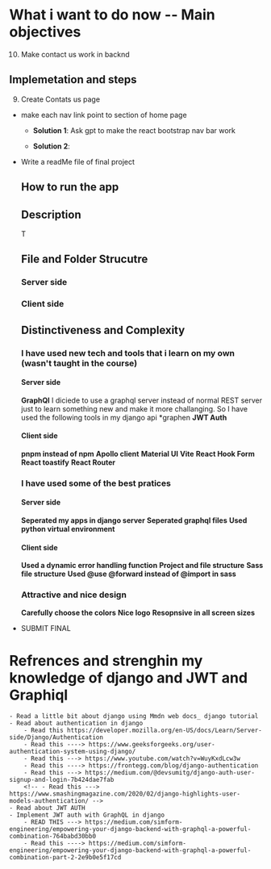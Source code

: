 # What i want to do now -- Main objectives



10. Make contact us work in backnd

## Implemetation and steps

9. Create Contats us page
- make each nav link point to section of home page
    - **Solution 1**: Ask gpt to make the react bootstrap nav bar work  

    - **Solution 2**: 



- Write a readMe file of final project
    ## How to run the app
    ## Description
    T
    ## File and Folder Strucutre
    ### Server side
    ### Client side
    ## Distinctiveness and Complexity
    ### I have used new tech and tools that i learn on my own (wasn't taught in the course)
    #### Server side
    **GraphQl**
    I diciede to use a graphql server instead of normal REST server just to learn something new and make it more challanging.
    So I have used the following tools in my django api
        *graphen
    **JWT Auth**

    #### Client side
    **pnpm instead of npm**
    **Apollo client**
    **Material UI**
    **Vite**
    **React Hook Form**
    **React toastify**
    **React Router**
    ### I have used some of the best pratices
    #### Server side
    **Seperated my apps in django server**
    **Seperated graphql files**
    **Used python virtual environment**
    #### Client side
    **Used a dynamic error handling function**
    **Project and file structure**
    **Sass file structure**
    **Used @use @forward instead of @import in sass**
    ### Attractive and nice design
    **Carefully choose the colors**
    **Nice logo**
    **Resopnsive in all screen sizes**

         




- SUBMIT FINAL



# Refrences and strenghin my knowledge of django and JWT and Graphiql

    - Read a little bit about django using Mmdn web docs_ django tutorial
    - Read about authentication in django
        - Read this https://developer.mozilla.org/en-US/docs/Learn/Server-side/Django/Authentication
        - Read this ----> https://www.geeksforgeeks.org/user-authentication-system-using-django/
        - Read this ---> https://www.youtube.com/watch?v=WuyKxdLcw3w
        - Read this ----> https://frontegg.com/blog/django-authentication
        - Read this ---> https://medium.com/@devsumitg/django-auth-user-signup-and-login-7b424dae7fab
        <!-- - Read this ---> https://www.smashingmagazine.com/2020/02/django-highlights-user-models-authentication/ -->
    - Read about JWT AUTH
    - Implement JWT auth with GraphQL in django
        - READ THIS ---> https://medium.com/simform-engineering/empowering-your-django-backend-with-graphql-a-powerful-combination-764babd30bb0
        - Read this ----> https://medium.com/simform-engineering/empowering-your-django-backend-with-graphql-a-powerful-combination-part-2-2e9b0e5f17cd

